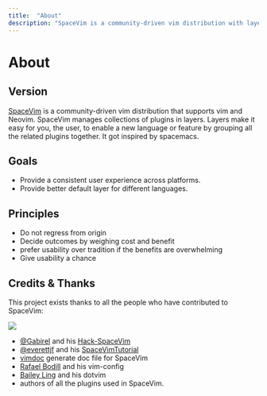 ```yaml
---
title:  "About"
description: "SpaceVim is a community-driven vim distribution with layer feature, all contributors make SpaceVim what it is."
---
```


# About

## Version

[SpaceVim](https://github.com/SpaceVim/SpaceVim) is a community-driven vim distribution that supports vim and Neovim.  SpaceVim manages collections of plugins in layers.  Layers make it easy for you, the user, to enable a new language or feature by grouping all the related plugins together. It got inspired by spacemacs. 

## Goals

- Provide a consistent user experience across platforms.
- Provide better default layer for different languages.

## Principles

- Do not regress from origin
- Decide outcomes by weighing cost and benefit
- prefer usability over tradition if the benefits are overwhelming
- Give usability a chance

## Credits & Thanks

This project exists thanks to all the people who have contributed to SpaceVim:

<a href="https://github.com/SpaceVim/SpaceVim/graphs/contributors"><img src="https://opencollective.com/spacevim/contributors.svg?width=890&button=false" /></a>

- [@Gabirel](https://github.com/Gabirel) and his [Hack-SpaceVim](https://github.com/Gabirel/Hack-SpaceVim)
- [@everettjf](https://github.com/everettjf) and his [SpaceVimTutorial](https://everettjf.gitbooks.io/spacevimtutorial/content/)
- [vimdoc](https://github.com/google/vimdoc) generate doc file for SpaceVim
- [Rafael Bodill](https://github.com/rafi) and his vim-config
- [Bailey Ling](https://github.com/bling) and his dotvim
- authors of all the plugins used in SpaceVim.
